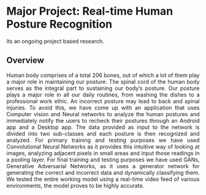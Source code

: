 # Major Project: Real-time Human Posture Recognition
Its an ongoing project based research.

## Overview
<p style='text-align: justify;'>
Human body comprises of a total 206 bones, out of which a lot of them play a major role in maintaining our posture. The spinal cord of the human body serves as the integral part to sustaining our body’s posture. Our posture plays a major role in all our daily routines, from washing the dishes to a professional work ethic. An incorrect posture may lead to back and spinal injuries. To avoid this, we have come up with an application that uses Computer vision and Neural networks to analyze the human postures and immediately notify the users to recheck their postures through an Android app and a Desktop app. The data provided as input to the network is divided into two sub-classes and each posture is then recognized and analyzed. For primary training and testing purposes we have used Convolutional Neural Networks as it provides this intuitive way of looking at images, analyzing adjacent pixels in small areas and input those readings in a pooling layer. For final training and testing purposes we have used GANs, Generative Adversarial Networks, as it uses a generator network for generating the correct and incorrect data and dynamically classifying them. We tested the entire working model using a real-time video feed of various environments, the model proves to be highly accurate.</p>
